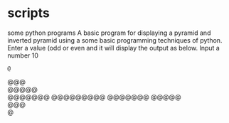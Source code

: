 # scripts
some python programs
A basic program for displaying a pyramid and inverted pyramid using a some basic programming techniques of python. 
Enter a value (odd or even and it will display the output as below. 
Input a number 10

    @    
   @@@   
  @@@@@  
 @@@@@@@ 
@@@@@@@@@
 @@@@@@@ 
  @@@@@  
   @@@   
    @    

